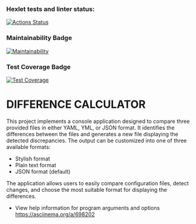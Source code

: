 ### Hexlet tests and linter status:
[![Actions Status](https://github.com/MikVito/java-project-71/actions/workflows/hexlet-check.yml/badge.svg)](https://github.com/MikVito/java-project-71/actions)

### Maintainability Badge
[![Maintainability](https://api.codeclimate.com/v1/badges/43bd129f21f7d51adf83/maintainability)](https://codeclimate.com/github/MikVito/java-project-71/maintainability)

### Test Coverage Badge
[![Test Coverage](https://api.codeclimate.com/v1/badges/43bd129f21f7d51adf83/test_coverage)](https://codeclimate.com/github/MikVito/java-project-71/test_coverage)

# DIFFERENCE CALCULATOR

This project implements a console application designed to compare three provided files in either YAML, YML, or JSON format. 
It identifies the differences between the files and generates a new file displaying the detected discrepancies. 
The output can be customized into one of three available formats:

 - Stylish format
 - Plain text format
 - JSON format (default)

The application allows users to easily compare configuration files, detect changes, and choose the most suitable format 
for displaying the differences.

 - View help information for program arguments and options
   https://asciinema.org/a/698202
